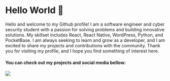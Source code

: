 # Hello World 🚀

Hello and welcome to my Github profile! I am a software engineer and cyber security student with a passion for solving problems and building innovative solutions. My skillset includes React, React Native, WordPress, Python, and PocketBase. I am always seeking to learn and grow as a developer, and I am excited to share my projects and contributions with the community. Thank you for visiting my profile, and I hope you find something of interest here.


#### You can check out my projects and social media bellow:

<p align="left">
  <a href="https://www.linkedin.com/in/tiago-godoy-0137811b9/" alt="Linkedin">
    <img src="https://img.shields.io/badge/-Linkedin-6610F2?style=for-the-badge&logo=Linkedin&logoColor=FFFFFF"/>
  </a>
</p>

